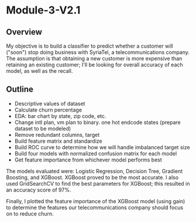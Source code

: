 # Module-3-V2.1

## Overview
My objective is to build a classifier to predict whether a customer will ("soon") stop doing business with SyriaTel, a telecommunications company. 
The assumption is that obtaining a new customer is more expensive than retaining an existing customer; I'll be looking for overall accuracy of each model, as well as the recall. 

## Outline
- Descriptive values of dataset
- Calculate churn percentage
- EDA: bar chart by state, zip code, etc.
- Change intl plan, vm plan to binary. one hot endcode states (prepare dataset to be modeled)
- Remove redundant columns, target
- Build feature matrix and standardize
- Build ROC curve to determine how we will handle imbalanced target size
- Build four models with normalized confusion matrix for each model
- Get feature importance from whichever model performs best

The models evaluated were: Logistic Regression, Decision Tree, Gradient Boosting, and XGBoost. XGBoost proved to be the most accurate. 
I also used GridSearchCV to find the best parameters for XGBoost; this resulted in an accuracy score of 97%.

Finally, I plotted the feature importance of the XGBoost model (using gain) to determine the features our telecommunications company should focus on to reduce churn.
